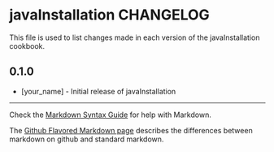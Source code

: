 # javaInstallation CHANGELOG

This file is used to list changes made in each version of the javaInstallation cookbook.

## 0.1.0
- [your_name] - Initial release of javaInstallation

- - -
Check the [Markdown Syntax Guide](http://daringfireball.net/projects/markdown/syntax) for help with Markdown.

The [Github Flavored Markdown page](http://github.github.com/github-flavored-markdown/) describes the differences between markdown on github and standard markdown.
